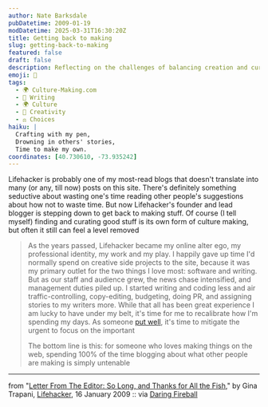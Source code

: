 ```yaml
---
author: Nate Barksdale
pubDatetime: 2009-01-19
modDatetime: 2025-03-31T16:30:20Z
title: Getting back to making
slug: getting-back-to-making
featured: false
draft: false
description: Reflecting on the challenges of balancing creation and curation, Gina Trapani shares her journey with Lifehacker and the motivations behind her desire to return to making.
emoji: 🎨
tags:
  - 🌍 Culture-Making.com
  - 📝 Writing
  - 🌍 Culture
  - 🎨 Creativity
  - ⚖️ Choices
haiku: |
  Crafting with my pen,  
  Drowning in others' stories,  
  Time to make my own.
coordinates: [40.730610, -73.935242]
---
```


Lifehacker is probably one of my most-read blogs that doesn't translate into many (or any, till now) posts on this site. There's definitely something seductive about wasting one's time reading other people's suggestions about how not to waste time. But now Lifehacker's founder and lead blogger is stepping down to get back to making stuff. Of course (I tell myself) finding and curating good stuff is its own form of culture making, but often it still can feel a level removed

> As the years passed, Lifehacker became my online alter ego, my professional identity, my work and my play. I happily gave up time I'd normally spend on creative side projects to the site, because it was my primary outlet for the two things I love most: software and writing. But as our staff and audience grew, the news chase intensified, and management duties piled up. I started writing and coding less and air traffic-controlling, copy-editing, budgeting, doing PR, and assigning stories to my writers more. While that all has been great experience I am lucky to have under my belt, it's time for me to recalibrate how I'm spending my days. As someone [put well](http://twitter.com/RandySmithCan/status/1102321915), it's time to mitigate the urgent to focus on the important
>
> The bottom line is this: for someone who loves making things on the web, spending 100% of the time blogging about what other people are making is simply untenable

---

from "[Letter From The Editor: So Long, and Thanks for All the Fish](http://lifehacker.com/5132674/)," by Gina Trapani, [Lifehacker](http://lifehacker.com/5132674/), 16 January 2009 :: via [Daring Fireball](http://daringfireball.net/linked/2009/01/17/gina-trapani)
